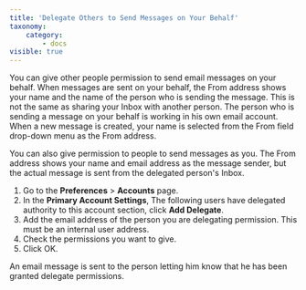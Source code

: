 ```yaml
---
title: 'Delegate Others to Send Messages on Your Behalf'
taxonomy:
    category:
        - docs
visible: true
---
```


You can give other people permission to send email messages on your behalf. When messages are sent on your behalf, the From address shows your name and the name of the person who is sending the message. This is not the same as sharing your Inbox with another person. The person who is sending a message on your behalf is working in his own email account. When a new message is created, your name is selected from the From field drop-down menu as the From address.

You can also give permission to people to send messages as you. The From address shows your name and email address as the message sender, but the actual message is sent from the delegated person's Inbox.

1. Go to the **Preferences** > **Accounts** page.
2. In the **Primary Account Settings**, The following users have delegated authority to this account section, click **Add Delegate**.
3. Add the email address of the person you are delegating permission. This must be an internal user address.
4. Check the permissions you want to give.
5. Click OK.

An email message is sent to the person letting him know that he has been granted delegate permissions.
